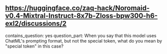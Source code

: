 ## https://huggingface.co/zaq-hack/Noromaid-v0.4-Mixtral-Instruct-8x7b-Zloss-bpw300-h6-exl2/discussions/2

contains_question: yes
question_part: When you say that this model uses ChatML's prompting format, but not the special token, what do you mean by "special token" in this case?